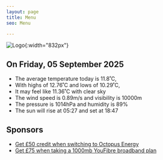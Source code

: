 ```yaml
---
layout: page
title: Menu
seo: Menu

---
```


![Logo](/images/logo.jpg){:width="832px"}

<!-- weather_marker starts -->
## On Friday, 05 September 2025

- The average temperature today is 11.8˚C,
- With highs of 12.76˚C and lows of 10.29˚C,
- It may feel like 11.36˚C with clear sky
- The wind speed is 0.89m/s and visibility is 10000m
- The pressure is 1014hPa and humidity is 89%
- The sun will rise at 05:27 and set at 18:47

<!-- weather_marker ends -->

## Sponsors

- [Get £50 credit when switching to Octopus Energy](https://bit.ly/3oD1nnS)
- [Get £75 when taking a 1000mb YouFibre broadband plan](https://aklam.io/91zWhU?)
